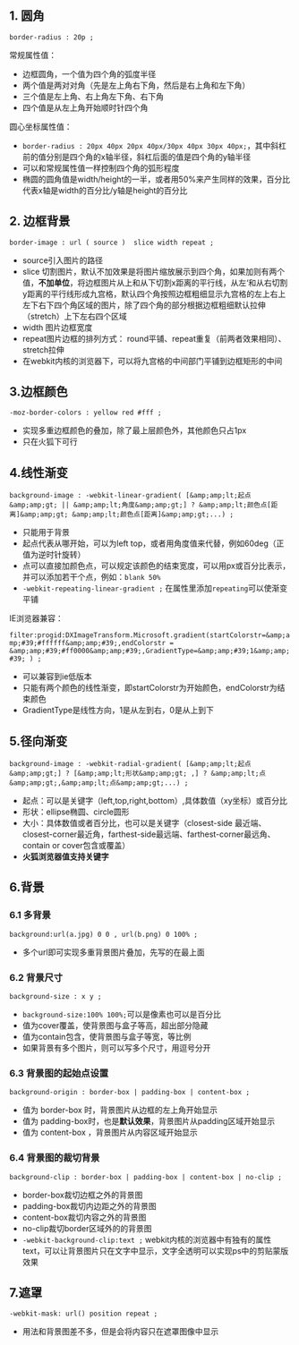 ## 1. 圆角

`border-radius : 20p ;`

常规属性值：

*   边框圆角，一个值为四个角的弧度半径
*   两个值是两对对角（先是左上角右下角，然后是右上角和左下角）
*   三个值是左上角、右上角左下角、右下角
*   四个值是从左上角开始顺时针四个角

圆心坐标属性值：

*   `border-radius : 20px 40px 20px 40px/30px 40px 30px 40px;`，其中斜杠前的值分别是四个角的x轴半径，斜杠后面的值是四个角的y轴半径
*   可以和常规属性值一样控制四个角的弧形程度
*   椭圆的圆角值是width/height的一半，或者用50%来产生同样的效果，百分比代表x轴是width的百分比/y轴是height的百分比

## 2. 边框背景

`border-image : url ( source )  slice width repeat ;`

*   source引入图片的路径
*   slice 切割图片，默认不加效果是将图片缩放展示到四个角，如果加则有两个值，**不加单位**，将边框图片从上和从下切割x距离的平行线，从左‘和从右切割y距离的平行线形成九宫格，默认四个角按照边框粗细显示九宫格的左上右上左下右下四个角区域的图片，除了四个角的部分根据边框粗细默认拉伸（stretch）上下左右四个区域
*   width 图片边框宽度
*   repeat图片边框的排列方式： round平铺、repeat重复（前两者效果相同）、stretch拉伸
*   在webkit内核的浏览器下，可以将九宫格的中间部门平铺到边框矩形的中间

## 3.边框颜色

`-moz-border-colors : yellow red #fff ;`

*   实现多重边框颜色的叠加，除了最上层颜色外，其他颜色只占1px
*   只在火狐下可行

## 4.线性渐变

`background-image : -webkit-linear-gradient( [&amp;amp;lt;起点&amp;amp;gt; || &amp;amp;lt;角度&amp;amp;gt;] ? &amp;amp;lt;颜色点[距离]&amp;amp;gt; &amp;amp;lt;颜色点[距离]&amp;amp;gt;...) ;`

*   只能用于背景
*   起点代表从哪开始，可以为left top，或者用角度值来代替，例如60deg（正值为逆时针旋转）
*   点可以直接加颜色点，可以规定该颜色的结束宽度，可以用px或百分比表示，并可以添加若干个点，例如：`blank 50%`
*   `-webkit-repeating-linear-gradient ;` 在属性里添加`repeating`可以使渐变平铺

IE浏览器兼容：

`filter:progid:DXImageTransform.Microsoft.gradient(startColorstr=&amp;amp;#39;#ffffff&amp;amp;#39;,endColorstr = &amp;amp;#39;#ff0000&amp;amp;#39;,GradientType=&amp;amp;#39;1&amp;amp;#39; ) ;`

*   可以兼容到ie低版本
*   只能有两个颜色的线性渐变，即startColorstr为开始颜色，endColorstr为结束颜色
*   GradientType是线性方向，1是从左到右，0是从上到下

## 5.径向渐变

`background-image : -webkit-radial-gradient( [&amp;amp;lt;起点&amp;amp;gt;] ? [&amp;amp;lt;形状&amp;amp;gt; ,] ? &amp;amp;lt;点&amp;amp;gt;,&amp;amp;lt;点&amp;amp;gt;...) ;`

*   起点：可以是关键字（left,top,right,bottom）,具体数值（xy坐标）或百分比
*   形状：ellipse椭圆、circle圆形
*   大小：具体数值或者百分比，也可以是关键字（closest-side 最近端、closest-corner最近角，farthest-side最远端、farthest-corner最远角、contain or cover包含或覆盖）
*   **火狐浏览器值支持关键字**

## 6.背景

### 6.1 多背景

`background:url(a.jpg) 0 0 , url(b.png) 0 100% ;`

*   多个url即可实现多重背景图片叠加，先写的在最上面

### 6.2 背景尺寸

`background-size : x y ;`

*   `background-size:100% 100%;`可以是像素也可以是百分比
*   值为cover覆盖，使背景图与盒子等高，超出部分隐藏
*   值为contain包含，使背景图与盒子等宽，等比例
*   如果背景有多个图片，则可以写多个尺寸，用逗号分开

### 6.3 背景图的起始点设置

`background-origin : border-box | padding-box | content-box ;`

*   值为 border-box 时，背景图片从边框的左上角开始显示
*   值为 padding-box时，也是**默认效果**，背景图片从padding区域开始显示
*   值为 content-box ，背景图片从内容区域开始显示

### 6.4 背景图的裁切背景

`background-clip : border-box | padding-box | content-box | no-clip ;`

*   border-box裁切边框之外的背景图
*   padding-box裁切内边距之外的背景图
*   content-box裁切内容之外的背景图
*   no-clip裁切border区域外的的背景图
*   `-webkit-background-clip:text ;` webkit内核的浏览器中有独有的属性text，可以让背景图片只在文字中显示，文字全透明可以实现ps中的剪贴蒙版效果

## 7.遮罩

`-webkit-mask: url() position repeat ;`

*   用法和背景图差不多，但是会将内容只在遮罩图像中显示
